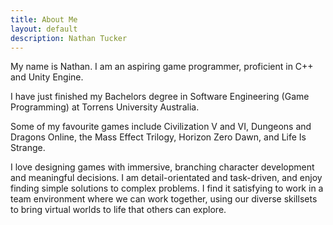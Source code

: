 ```yaml
---
title: About Me
layout: default
description: Nathan Tucker
---
```

My name is Nathan. I am an aspiring game programmer, proficient in C++ and Unity Engine.  

I have just finished my Bachelors degree in Software Engineering (Game Programming) at Torrens University Australia.
   
Some of my favourite games include Civilization V and VI, Dungeons and Dragons Online, the Mass Effect Trilogy, Horizon Zero Dawn, and Life Is Strange.  
  
I love designing games with immersive, branching character development and meaningful decisions. I am detail-orientated and task-driven, and enjoy finding simple solutions to complex problems. I find it satisfying to work in a team environment where we can work together, using our diverse skillsets to bring virtual worlds to life that others can explore.
